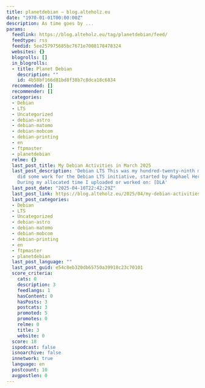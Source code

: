 ```yaml
---
title: planetdebian – blog.alteholz.eu
date: "1970-01-01T00:00:00Z"
description: As time goes by ...
params:
  feedlink: https://blog.alteholz.eu/tag/planetdebian/feed/
  feedtype: rss
  feedid: 5ee257975685bc7671e7008178478324
  websites: {}
  blogrolls: []
  in_blogrolls:
  - title: Planet Debian
    description: ""
    id: 4b58bf166d81bd8f38b7c8dca18c6834
  recommended: []
  recommender: []
  categories:
  - Debian
  - LTS
  - Uncategorized
  - debian-astro
  - debian-matomo
  - debian-mobcom
  - debian-printing
  - en
  - ftpmaster
  - planetdebian
  relme: {}
  last_post_title: My Debian Activities in March 2025
  last_post_description: 'Debian LTS This was my hundred-twenty-ninth month that I
    did some work for the Debian LTS initiative, started by Raphael Hertzog at Freexian.
    During my allocated time I uploaded or worked on: [DLA'
  last_post_date: "2025-04-10T22:42:29Z"
  last_post_link: https://blog.alteholz.eu/2025/04/my-debian-activities-in-march-2025/
  last_post_categories:
  - Debian
  - LTS
  - Uncategorized
  - debian-astro
  - debian-matomo
  - debian-mobcom
  - debian-printing
  - en
  - ftpmaster
  - planetdebian
  last_post_language: ""
  last_post_guid: e54c8eb320db65750a39918c23c70101
  score_criteria:
    cats: 0
    description: 3
    feedlangs: 1
    hasContent: 0
    hasPosts: 3
    postcats: 3
    promoted: 5
    promotes: 0
    relme: 0
    title: 3
    website: 0
  score: 18
  ispodcast: false
  isnoarchive: false
  innetwork: true
  language: en
  postcount: 10
  avgpostlen: 0
---
```

